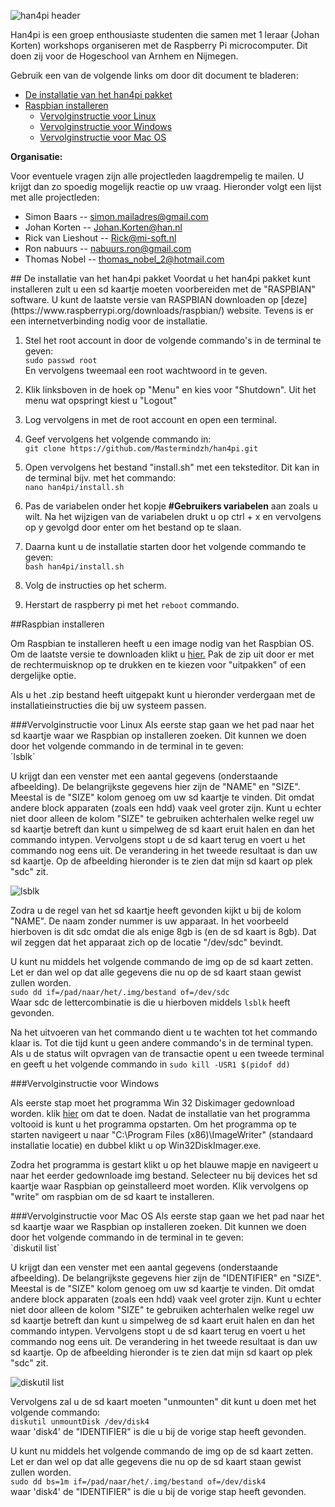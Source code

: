 ![han4pi header](http://i.imgur.com/t5m5nSy.png)

Han4pi is een groep enthousiaste studenten die samen met 1 leraar (Johan Korten) workshops organiseren met de Raspberry Pi microcomputer. Dit doen zij voor de Hogeschool van Arnhem en Nijmegen.

Gebruik een van de volgende links om door dit document te bladeren:

- [De installatie van het han4pi pakket](#user-content-install)
- [Raspbian installeren](#user-content-raspbian-install)
	- [Vervolginstructie voor Linux](#user-content-linux-raspbian-install)
	- [Vervolginstructie voor Windows](#user-content-windows-raspbian-install)
	- [Vervolginstructie voor Mac OS](#user-content-mac-raspbian-install)


**Organisatie:**

Voor eventuele vragen zijn alle projectleden laagdrempelig te mailen. U krijgt dan zo spoedig mogelijk reactie op uw vraag. Hieronder volgt een lijst met alle projectleden:

- Simon Baars -- simon.mailadres@gmail.com
- Johan Korten -- Johan.Korten@han.nl
- Rick van Lieshout -- Rick@mi-soft.nl
- Ron nabuurs -- nabuurs.ron@gmail.com
- Thomas Nobel -- thomas_nobel_2@hotmail.com

<div id = "install"></div>
## De installatie van het han4pi pakket
Voordat u het han4pi pakket kunt installeren zult u een sd kaartje moeten voorbereiden met de "RASPBIAN" software. U kunt de laatste versie van RASPBIAN downloaden op [deze](https://www.raspberrypi.org/downloads/raspbian/) website. Tevens is er een internetverbinding nodig voor de installatie.

1. Stel het root account in door de volgende commando's in de terminal te geven: <br />`sudo passwd root`<br /> En vervolgens tweemaal een root wachtwoord in te geven.

2. Klik linksboven in de hoek op "Menu" en kies voor "Shutdown". Uit het menu wat opspringt kiest u "Logout"

3. Log vervolgens in met de root account en open een terminal.

4. Geef vervolgens het volgende commando in: <br />`git clone https://github.com/Mastermindzh/han4pi.git`<br />

5. Open vervolgens het bestand "install.sh" met een teksteditor. Dit kan in de terminal bijv. met het commando: <br />`nano han4pi/install.sh`<br /> 

6. Pas de variabelen onder het kopje **#Gebruikers variabelen** aan zoals u wilt. Na het wijzigen van de variabelen drukt u op ctrl + x en vervolgens op y gevolgd door enter om het bestand op te slaan.

7. Daarna kunt u de installatie starten door het volgende commando te geven:<br />`bash han4pi/install.sh`

8. Volg de instructies op het scherm.
9. Herstart de raspberry pi met het `reboot` commando.

<div id = "raspbian-install"></div>
##Raspbian installeren

Om Raspbian te installeren heeft u een image nodig van het Raspbian OS. Om de laatste versie te downloaden klikt u [hier.](http://downloads.raspberrypi.org/raspbian_latest) Pak de zip uit door er met de rechtermuisknop op te drukken en te kiezen voor "uitpakken" of een dergelijke optie.

Als u het .zip bestand heeft uitgepakt kunt u hieronder verdergaan met de installatieinstructies die bij uw systeem passen.

<div id = "linux-raspbian-install"></div>
###Vervolginstructie voor Linux
Als eerste stap gaan we het pad naar het sd kaartje waar we Raspbian op installeren zoeken. Dit kunnen we doen door het volgende commando in de terminal in te geven:<br />`lsblk`<br />

U krijgt dan een venster met een aantal gegevens (onderstaande afbeelding). De belangrijkste gegevens hier zijn de "NAME" en "SIZE". Meestal is de "SIZE" kolom genoeg om uw sd kaartje te vinden. Dit omdat andere block apparaten (zoals een hdd) vaak veel groter zijn. Kunt u echter niet door alleen de kolom "SIZE" te gebruiken achterhalen welke regel uw sd kaartje betreft dan kunt u simpelweg de sd kaart eruit halen en dan het commando intypen. Vervolgens stopt u de sd kaart terug en voert u het commando nog eens uit. De verandering in het tweede resultaat is dan uw sd kaartje. Op de afbeelding hieronder is te zien dat mijn sd kaart op plek "sdc" zit.

![lsblk](http://i.imgur.com/zooJC6x.png)

Zodra u de regel van het sd kaartje heeft gevonden kijkt u bij de kolom "NAME". De naam zonder nummer is uw apparaat. In het voorbeeld hierboven is dit sdc omdat die als enige 8gb is (en de sd kaart is 8gb). Dat wil zeggen dat het apparaat zich op de locatie "/dev/sdc" bevindt.

U kunt nu middels het volgende commando de img op de sd kaart zetten. Let er dan wel op dat alle gegevens die nu op de sd kaart staan gewist zullen worden.<br />`sudo dd if=/pad/naar/het/.img/bestand of=/dev/sdc` <br />
Waar sdc de lettercombinatie is die u hierboven middels `lsblk` heeft gevonden.

Na het uitvoeren van het commando dient u te wachten tot het commando klaar is. Tot die tijd kunt u geen andere commando's in de terminal typen.
Als u de status wilt opvragen van de transactie opent u een tweede terminal en geeft u het volgende commando in `sudo kill -USR1 $(pidof dd)`


<div id = "windows-raspbian-install"></div>
###Vervolginstructie voor Windows

Als eerste stap moet het programma Win 32 Diskimager gedownload worden. klik [hier](http://sourceforge.net/projects/win32diskimager/files/latest/download) om dat te doen.
Nadat de installatie van het programma voltooid is kunt u het programma opstarten. Om het programma op te starten navigeert u naar "C:\Program Files (x86)\ImageWriter" (standaard installatie locatie) en dubbel klikt u op Win32DiskImager.exe.

Zodra het programma is gestart klikt u op het blauwe mapje en navigeert u naar het eerder gedownloade img bestand. Selecteer nu bij devices het sd kaartje waar Raspbian op geinstalleerd moet worden.
Klik vervolgens op "write" om raspbian om de sd kaart te installeren.

<div id = "mac-raspbian-install"></div>
###Vervolginstructie voor Mac OS
Als eerste stap gaan we het pad naar het sd kaartje waar we Raspbian op installeren zoeken. Dit kunnen we doen door het volgende commando in de terminal in te geven:<br />`diskutil list`<br />

U krijgt dan een venster met een aantal gegevens (onderstaande afbeelding). De belangrijkste gegevens hier zijn de "IDENTIFIER" en "SIZE". Meestal is de "SIZE" kolom genoeg om uw sd kaartje te vinden. Dit omdat andere block apparaten (zoals een hdd) vaak veel groter zijn. Kunt u echter niet door alleen de kolom "SIZE" te gebruiken achterhalen welke regel uw sd kaartje betreft dan kunt u simpelweg de sd kaart eruit halen en dan het commando intypen. Vervolgens stopt u de sd kaart terug en voert u het commando nog eens uit. De verandering in het tweede resultaat is dan uw sd kaartje. Op de afbeelding hieronder is te zien dat mijn sd kaart op plek "sdc" zit.

![diskutil list](http://i.imgur.com/J6Omy4Z.png)


Vervolgens zal u de sd kaart moeten "unmounten" dit kunt u doen met het volgende commando: <br />`diskutil unmountDisk /dev/disk4`<br />
waar 'disk4' de "IDENTIFIER" is die u bij de vorige stap heeft gevonden.

U kunt nu middels het volgende commando de img op de sd kaart zetten. Let er dan wel op dat alle gegevens die nu op de sd kaart staan gewist zullen worden.<br />`sudo dd bs=1m if=/pad/naar/het/.img/bestand of=/dev/disk4` <br />
waar 'disk4' de "IDENTIFIER" is die u bij de vorige stap heeft gevonden.

